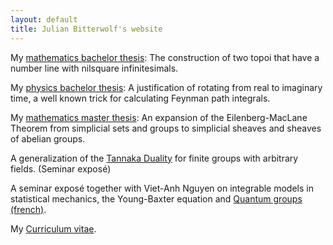 ```yaml
---
layout: default
title: Julian Bitterwolf's website
---
```


My [mathematics bachelor thesis](/docs/Synthetic_Geometry.pdf): The construction of two topoi that have a number line with nilsquare infinitesimals.

My [physics bachelor thesis](/docs/Path_Integration_via_Infinitesimal_Complex_Time_Phases.pdf): A justification of rotating from real to imaginary time, a well known trick for calculating Feynman path integrals.

My [mathematics master thesis](/docs/The%20Eilenberg-MacLane%0ATheorem%20for%20Simplicial%0ASheaves.pdf): An expansion of the Eilenberg-MacLane Theorem from simplicial sets and groups to simplicial sheaves and sheaves of abelian groups.

A generalization of the [Tannaka Duality](/docs/TannakaDuality.pdf) for finite groups with arbitrary fields. (Seminar exposé)

A seminar exposé together with Viet-Anh Nguyen on integrable models in statistical mechanics, the Young-Baxter equation and [Quantum groups (french)](/docs/GroupesQuantiques.pdf ).

My [Curriculum vitae](/docs/Julian_Bitterwolf_CV.pdf).

